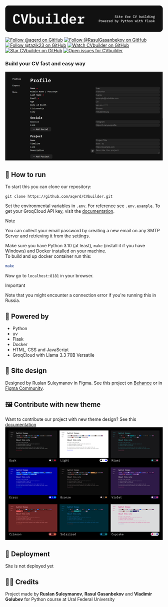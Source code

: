 ![Logo](images/logo.png)

[![Follow @aqerd on GitHub](https://img.shields.io/github/followers/aqerd?label=Ruslan%20Suleymanov&style=social-&labelColor=black&color=black)](https://github.com/aqerd)
[![Follow @RasulGasanbekov on GitHub](https://img.shields.io/github/followers/RasulGasanbekov?label=Rasul%20Gasanbekov&style=social-&labelColor=black&color=black)](https://github.com/RasulGasanbekov)
[![Follow @tazik23 on GitHub](https://img.shields.io/github/followers/tazik23?label=Vladimir%20Golubev&style=social-&labelColor=black&color=black)](https://github.com/tazik23)
[![Watch CVbuilder on GitHub](https://img.shields.io/github/watchers/aqerd/CVbuilder?label=Watch&style=social-&labelColor=black&color=black)](https://github.com/aqerd/CVbuilder/subscription)
[![Star CVbuilder on GitHub](https://img.shields.io/github/stars/aqerd/CVbuilder?label=Star&style=social-&labelColor=black&color=black)](https://github.com/aqerd/CVbuilder)
[![Open issues for CVbuilder](https://img.shields.io/github/issues/aqerd/CVbuilder?label=Issues&labelColor=black&color=black)](https://github.com/aqerd/CVbuilder/issues)

### Build your CV fast and easy way
![Profile](images/profile.png)

## 🔗 How to run
To start this you can clone our repository:
```shell
git clone https://github.com/aqerd/CVbuilder.git
```
Set the environmental variables in `.env`. For reference see `.env.example`.
To get your GroqCloud API key, visit the [documentation](https://console.groq.com/docs/overview).

> [!NOTE]
> You can collect your email password by creating a new email on any SMTP Server and retrieving it from the settings.

Make sure you have Python 3.10 (at least), `make` (install it if you have Windows) and Docker installed on your machine. \
To build and up docker container run this:
```bash
make
```
Now go to `localhost:8181` in your browser.

> [!IMPORTANT]
> Note that you might encounter a connection error if you're running this in Russia.

## 🔨 Powered by
- Python
- uv
- Flask
- Docker
- HTML, CSS and JavaScript
- GroqCloud with Llama 3.3 70B Versatile

## 🎨 Site design
Designed by Ruslan Suleymanov in Figma. See this project on [Behance](https://www.behance.net/gallery/215413437/CVbuilder) or in [Figma Community](https://www.figma.com/community/file/1465009107029457211/cv-builder).

## 🖼️ Contribute with new theme
Want to contribute our project with new theme design? See this [documentation](https://github.com/aqerd/CVbuilder/blob/main/docs/THEMES.md)
![Themes](images/themes.png)

## 🚀 Deployment
Site is not deployed yet

## 🧑‍💻 Credits
Project made by **Ruslan Suleymanov**, **Rasul Gasanbekov** and **Vladimir Golubev** for Python course at Ural Federal University 
